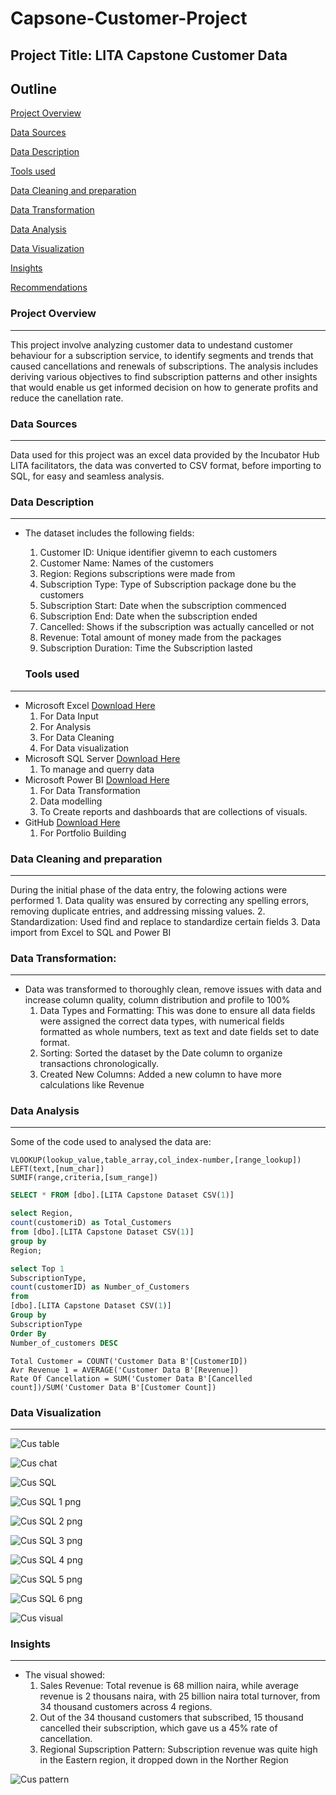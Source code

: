 # Capsone-Customer-Project

## Project Title: LITA Capstone Customer Data

## Outline
[Project Overview](#project-overview)

[Data Sources](#data-sources)

[Data Description](#data-description)

[Tools used](#tools-used)

[Data Cleaning and preparation](#data-cleaning-and-preparation) 

[Data Transformation](#data-transformation)

[Data Analysis](#data-analysis)

[Data Visualization](#data-visualization)

[Insights](#insights)

[Recommendations](#recommendations)

### Project Overview
---
This project involve analyzing customer data to undestand customer behaviour for a subscription service, to identify segments and trends that caused cancellations and renewals of subscriptions. The analysis includes deriving various objectives to find subscription patterns and other insights that would enable us get informed decision on how to generate profits and reduce the canellation rate.

### Data Sources
---
Data used for this project was an excel data provided by the Incubator Hub LITA facilitators, the data was converted to CSV format, before importing to SQL, for easy and seamless analysis.

### Data Description
---
- The dataset includes the following fields:
    1. Customer ID: Unique identifier givemn to each customers
    2. Customer Name: Names of the customers
    3. Region: Regions subscriptions were made from
    4. Subscription Type: Type of Subscription package done bu the customers
    5. Subscription Start: Date when the subscription commenced
    6. Subscription End: Date when the subscription ended
    7. Cancelled: Shows if the subscription was actually cancelled or not
    8. Revenue: Total amount of money made from the packages
    9. Subscription Duration: Time the Subscription lasted
 
  ### Tools used
---
-  Microsoft Excel [Download Here](https://www.microsoftexcel.com)
     1. For Data Input
     2. For Analysis
     3. For Data Cleaning
     4. For Data visualization
-  Microsoft SQL Server [Download Here](https://www.microsoft.com/en-us/sql-server/sql-server-downloads)
     1. To manage and querry data 
-  Microsoft Power BI [Download Here](https://www.microsoftpowerbi.com)
     1. For Data Transformation
     2. Data modelling
     3. To Create reports and dashboards that are collections of visuals.
-  GitHub [Download Here](https://www.github.com)
     1. For Portfolio Building

### Data Cleaning and preparation
---
During the initial phase of the data entry, the folowing actions were performed
     1.  Data quality was ensured by correcting any spelling errors, removing duplicate entries, and addressing 
         missing values.
     2.  Standardization: Used find and replace to standardize certain fields
     3.  Data import from Excel to SQL and Power BI

### Data Transformation:
 ---
 - Data was transformed to thoroughly clean, remove issues with data and increase column quality, column distribution and profile to 100%
      1. Data Types and Formatting: This was done to ensure all data fields were assigned the correct data types, with numerical fields formatted as whole numbers, 
         text as text and date fields set to date format. 
      3. Sorting: Sorted the dataset by the Date column to organize transactions chronologically.
      4. Created New Columns: Added a new column to have more calculations like Revenue

### Data Analysis
---
Some of the code used to analysed the data are:
```Excel
VLOOKUP(lookup_value,table_array,col_index-number,[range_lookup])
LEFT(text,[num_char])
SUMIF(range,criteria,[sum_range])
```
```SQL
SELECT * FROM [dbo].[LITA Capstone Dataset CSV(1)]

select Region,
count(customeriD) as Total_Customers
from [dbo].[LITA Capstone Dataset CSV(1)]
group by
Region;

select Top 1
SubscriptionType,
count(customerID) as Number_of_Customers
from 
[dbo].[LITA Capstone Dataset CSV(1)]
Group by
SubscriptionType
Order By
Number_of_customers DESC
```
```Power Bi
Total Customer = COUNT('Customer Data B'[CustomerID])
Avr Revenue 1 = AVERAGE('Customer Data B'[Revenue])
Rate Of Cancellation = SUM('Customer Data B'[Cancelled count])/SUM('Customer Data B'[Customer Count])
```

### Data Visualization
---
![Cus table](https://github.com/user-attachments/assets/7e724407-6370-4e6d-8f17-5eaccb3e1aaa)

![Cus chat](https://github.com/user-attachments/assets/ffd76271-b946-4cb8-a1e6-634db47e182e)

![Cus SQL](https://github.com/user-attachments/assets/d7e75294-0cef-44c1-8c72-3592dd6048e6)

![Cus SQL 1 png](https://github.com/user-attachments/assets/bb1c5678-d25f-46d9-bfb1-57d399b04373)

![Cus SQL 2 png](https://github.com/user-attachments/assets/95568ac3-fac4-4ff9-af04-3a8b0a1c504b)

![Cus SQL 3 png](https://github.com/user-attachments/assets/dddef420-6dc6-4797-9637-bae10014b14f)

![Cus SQL 4 png](https://github.com/user-attachments/assets/a7e2a619-81b1-456e-bce2-32eef639c024)

![Cus SQL 5 png](https://github.com/user-attachments/assets/cabb21ab-7da8-4a7d-b2c6-c4078ce86db6)

![Cus SQL 6 png](https://github.com/user-attachments/assets/799f008b-4460-4dec-8540-89c76bd0853d)

![Cus visual](https://github.com/user-attachments/assets/ea8ba944-3849-4259-85cf-98eec854abc1)


### Insights
---
- The visual showed:
   1. Sales Revenue: Total revenue is 68 million naira, while average revenue is 2 thousans naira, with 25 billion naira total turnover, from 34 thousand customers 
      across 4 regions.
  2. Out of the 34 thousand customers that subscribed, 15 thousand cancelled their subscription, which gave us a 45% rate of cancellation.
  3. Regional Supscription Pattern: Subscription revenue was quite high in the Eastern region, it dropped down in the Norther Region
 
![Cus pattern](https://github.com/user-attachments/assets/d303ec9e-abc6-49f6-a2e1-ae9655168bf8)
